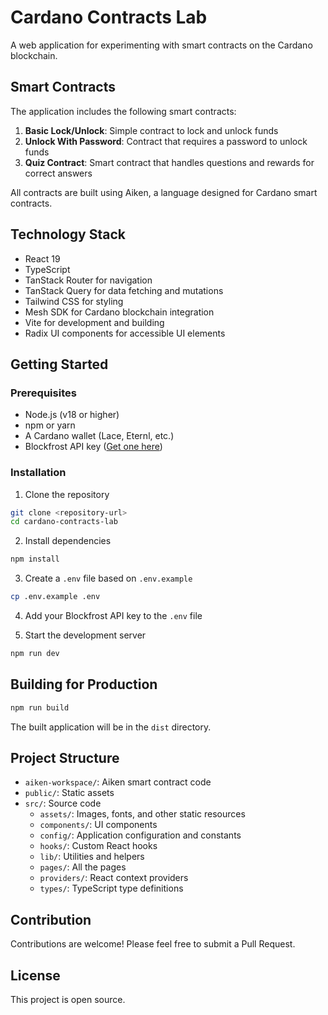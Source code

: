# Cardano Contracts Lab

A web application for experimenting with smart contracts on the Cardano blockchain.

## Smart Contracts

The application includes the following smart contracts:

1. **Basic Lock/Unlock**: Simple contract to lock and unlock funds
2. **Unlock With Password**: Contract that requires a password to unlock funds
3. **Quiz Contract**: Smart contract that handles questions and rewards for correct answers

All contracts are built using Aiken, a language designed for Cardano smart contracts.

## Technology Stack

- React 19
- TypeScript
- TanStack Router for navigation
- TanStack Query for data fetching and mutations
- Tailwind CSS for styling
- Mesh SDK for Cardano blockchain integration
- Vite for development and building
- Radix UI components for accessible UI elements

## Getting Started

### Prerequisites

- Node.js (v18 or higher)
- npm or yarn
- A Cardano wallet (Lace, Eternl, etc.)
- Blockfrost API key ([Get one here](https://blockfrost.io/))

### Installation

1. Clone the repository

```bash
git clone <repository-url>
cd cardano-contracts-lab
```

2. Install dependencies

```bash
npm install
```

3. Create a `.env` file based on `.env.example`

```bash
cp .env.example .env
```

4. Add your Blockfrost API key to the `.env` file

5. Start the development server

```bash
npm run dev
```

## Building for Production

```bash
npm run build
```

The built application will be in the `dist` directory.

## Project Structure

- `aiken-workspace/`: Aiken smart contract code
- `public/`: Static assets
- `src/`: Source code
  - `assets/`: Images, fonts, and other static resources
  - `components/`: UI components
  - `config/`: Application configuration and constants
  - `hooks/`: Custom React hooks
  - `lib/`: Utilities and helpers
  - `pages/`: All the pages
  - `providers/`: React context providers
  - `types/`: TypeScript type definitions

## Contribution

Contributions are welcome! Please feel free to submit a Pull Request.

## License

This project is open source.
